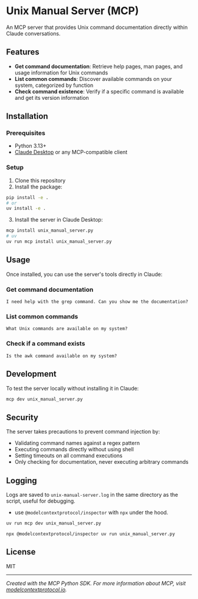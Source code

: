 # Unix Manual Server (MCP)

An MCP server that provides Unix command documentation directly within Claude conversations.

## Features

- **Get command documentation**: Retrieve help pages, man pages, and usage information for Unix commands
- **List common commands**: Discover available commands on your system, categorized by function
- **Check command existence**: Verify if a specific command is available and get its version information

## Installation

### Prerequisites

- Python 3.13+
- [Claude Desktop](https://claude.ai/download) or any MCP-compatible client

### Setup

1. Clone this repository
2. Install the package:

```bash
pip install -e .
# or
uv install -e .
```

3. Install the server in Claude Desktop:

```bash
mcp install unix_manual_server.py
# uv
uv run mcp install unix_manual_server.py
```

## Usage

Once installed, you can use the server's tools directly in Claude:

### Get command documentation

```
I need help with the grep command. Can you show me the documentation?
```

### List common commands

```
What Unix commands are available on my system?
```

### Check if a command exists

```
Is the awk command available on my system?
```

## Development

To test the server locally without installing it in Claude:

```bash
mcp dev unix_manual_server.py
```

## Security

The server takes precautions to prevent command injection by:
- Validating command names against a regex pattern
- Executing commands directly without using shell
- Setting timeouts on all command executions
- Only checking for documentation, never executing arbitrary commands

## Logging

Logs are saved to `unix-manual-server.log` in the same directory as the script, useful for debugging.

- use `@modelcontextprotocol/inspector` with `npx` under the hood.

```zsh
uv run mcp dev unix_manual_server.py
```

```
npx @modelcontextprotocol/inspector uv run unix_manual_server.py
```

## License

MIT

---

*Created with the MCP Python SDK. For more information about MCP, visit [modelcontextprotocol.io](https://modelcontextprotocol.io).*
